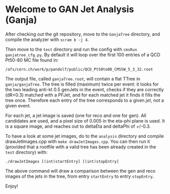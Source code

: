 # Welcome to GAN Jet Analysis (Ganja)

After checking out the git repository, move to the `GanjaTree` directory, and compile the analyzer with `scram b -j 4`.

Then move to the `test` directory and run the config with `cmsRun ganjatree_cfg.py`. By default it will loop over the first 100 entries of a QCD Pt50-80 MC file found in:

`/afs/cern.ch/work/p/pandolf/public/QCD_Pt50to80_CMSSW_5_3_32.root`

The output file, called `ganjaTree.root`, will contain a flat TTree in `ganja/ganjaTree`. 
The tree is filled (maximum) twice per event: it looks for the two leading anti-kt 0.5 genJets in the event, checks if they are
correctly (dR<0.3) matched with a PFJet, and for each matched jet it finds it fills the tree once. Therefore each entry
of the tree corresponds to a given *jet*, not a given event.

For each jet, a jet image is saved (one for reco and one for gen). All candidates are used, and a pixel size of 0.005 in the eta-phi
plane is used. It is a square image, and reaches out to deltaEta and deltaPhi of +/-0.3.

To have a look at some jet images, do to the `analysis` directory and compile drawJetImages.cpp with `make drawJetImages.cpp`.
You can then run it (provided that a rootfile with a valid tree has been already created in the `test` directory) with:

`./drawJetImages [(int)startEntry] [(int)stopEntry]`

The above command will draw a comparison between the gen and reco images of the jets in the tree, from entry `startEntry` to entry `stopEntry`.

Enjoy!
